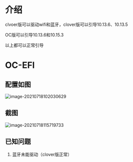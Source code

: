 # 介绍

clvoer版可以驱动wifi和蓝牙，clover版可以引导10.13.6、10.13.5

OC版可以引导10.13.6和10.15.3

以上都可以正常引导

# OC-EFI

## 配置如图

![image-20210718102030629](https://gitee.com/flying-pigs_zh/hp-pavilion-laptop-14-bf0xx-oc-efi/raw/master/README.assets/image-20210718102030629.png)



## 截图

![image-20210718115719733](/Users/zhonghao/Documents/code/hp-pavilion-laptop-14-bf0xx-oc-efi/README.assets/image-20210718115719733.png)



## 已知问题

1. 蓝牙未能驱动（clover版正常）